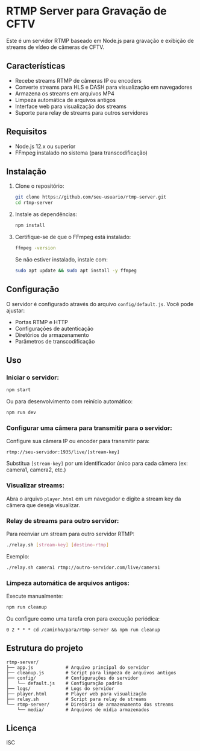 # RTMP Server para Gravação de CFTV

Este é um servidor RTMP baseado em Node.js para gravação e exibição de streams de vídeo de câmeras de CFTV.

## Características

- Recebe streams RTMP de câmeras IP ou encoders
- Converte streams para HLS e DASH para visualização em navegadores
- Armazena os streams em arquivos MP4
- Limpeza automática de arquivos antigos
- Interface web para visualização dos streams
- Suporte para relay de streams para outros servidores

## Requisitos

- Node.js 12.x ou superior
- FFmpeg instalado no sistema (para transcodificação)

## Instalação

1. Clone o repositório:
   ```bash
   git clone https://github.com/seu-usuario/rtmp-server.git
   cd rtmp-server
   ```

2. Instale as dependências:
   ```bash
   npm install
   ```

3. Certifique-se de que o FFmpeg está instalado:
   ```bash
   ffmpeg -version
   ```
   Se não estiver instalado, instale com:
   ```bash
   sudo apt update && sudo apt install -y ffmpeg
   ```

## Configuração

O servidor é configurado através do arquivo `config/default.js`. Você pode ajustar:

- Portas RTMP e HTTP
- Configurações de autenticação
- Diretórios de armazenamento
- Parâmetros de transcodificação

## Uso

### Iniciar o servidor:

```bash
npm start
```

Ou para desenvolvimento com reinício automático:

```bash
npm run dev
```

### Configurar uma câmera para transmitir para o servidor:

Configure sua câmera IP ou encoder para transmitir para:

```
rtmp://seu-servidor:1935/live/[stream-key]
```

Substitua `[stream-key]` por um identificador único para cada câmera (ex: camera1, camera2, etc.)

### Visualizar streams:

Abra o arquivo `player.html` em um navegador e digite a stream key da câmera que deseja visualizar.

### Relay de streams para outro servidor:

Para reenviar um stream para outro servidor RTMP:

```bash
./relay.sh [stream-key] [destino-rtmp]
```

Exemplo:
```bash
./relay.sh camera1 rtmp://outro-servidor.com/live/camera1
```

### Limpeza automática de arquivos antigos:

Execute manualmente:
```bash
npm run cleanup
```

Ou configure como uma tarefa cron para execução periódica:
```
0 2 * * * cd /caminho/para/rtmp-server && npm run cleanup
```

## Estrutura do projeto

```
rtmp-server/
├── app.js            # Arquivo principal do servidor
├── cleanup.js        # Script para limpeza de arquivos antigos
├── config/           # Configurações do servidor
│   └── default.js    # Configuração padrão
├── logs/             # Logs do servidor
├── player.html       # Player web para visualização
├── relay.sh          # Script para relay de streams
└── rtmp-server/      # Diretório de armazenamento dos streams
    └── media/        # Arquivos de mídia armazenados
```

## Licença

ISC
